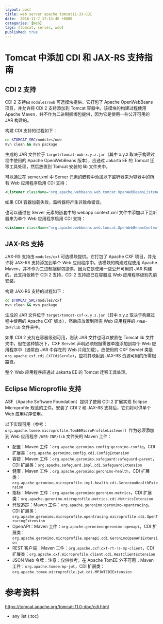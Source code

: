 ```yaml
---
layout: post
title: web server apache tomcat11-33-CDI 
date:  2016-11-7 17:13:40 +0800
categories: [Web]
tags: [tomcat, server, web]
published: true
---
```


# Tomcat 中添加 CDI 和 JAX-RS 支持指南

## CDI 2 支持

CDI 2 支持由 `modules/owb` 可选模块提供。它打包了 Apache OpenWebBeans 项目，并允许将 CDI 2 支持添加到 Tomcat 容器中。该模块的构建过程使用 Apache Maven，并不作为二进制捆绑包提供，因为它是使用一些公开可用的 JAR 构建的。

构建 CDI 支持的过程如下：

```bash
cd $TOMCAT_SRC/modules/owb
mvn clean && mvn package
```

生成的 JAR 文件位于 `target/tomcat-owb-x.y.z.jar`（其中 x.y.z 取决于构建过程中使用的 Apache OpenWebBeans 版本），应通过 Jakarta EE 的 Tomcat 迁移工具处理，然后放置到 Tomcat 安装的 lib 文件夹中。

可以通过在 server.xml 中 Server 元素的嵌套中添加以下监听器来为容器中的所有 Web 应用程序启用 CDI 支持：

```xml
<Listener className="org.apache.webbeans.web.tomcat.OpenWebBeansListener" optional="true" startWithoutBeansXml="false" />
```

如果 CDI 容器加载失败，监听器将产生非致命错误。

也可以通过在 Server 元素的嵌套中的 webapp context.xml 文件中添加以下监听器来为单个 Web 应用程序启用 CDI 支持：

```xml
<Listener className="org.apache.webbeans.web.tomcat.OpenWebBeansContextLifecycleListener" />
```

## JAX-RS 支持

JAX-RS 支持由 `modules/cxf` 可选模块提供。它打包了 Apache CXF 项目，并允许将 JAX-RS 支持添加到单个 Web 应用程序中。该模块的构建过程使用 Apache Maven，并不作为二进制捆绑包提供，因为它是使用一些公开可用的 JAR 构建的。此支持依赖于 CDI 2 支持，CDI 2 支持应已在容器或 Web 应用程序级别先前安装。

构建 JAX-RS 支持的过程如下：

```bash
cd $TOMCAT_SRC/modules/cxf
mvn clean && mvn package
```

生成的 JAR 文件位于 `target/tomcat-cxf-x.y.z.jar`（其中 x.y.z 取决于构建过程中使用的 Apache CXF 版本），然后应放置到所需 Web 应用程序的 `/WEB-INF/lib` 文件夹中。

如果 CDI 2 支持在容器级别可用，则该 JAR 文件也可以放置在 Tomcat lib 文件夹中，但在这种情况下，CXF Servlet 声明必须根据需要单独添加到每个 Web 应用程序中（通常由 JAR 中存在的 Web 片段加载）。应使用的 CXF Servlet 类是 `org.apache.cxf.cdi.CXFCdiServlet`，应将其映射到 JAX-RS 资源可用的所需根路径。

整个 Web 应用程序应通过 Jakarta EE 的 Tomcat 迁移工具处理。

## Eclipse Microprofile 支持

ASF（Apache Software Foundation）提供了使用 CDI 2 扩展实现 Eclipse Microprofile 规范的工件。安装了 CDI 2 和 JAX-RS 支持后，它们将可供单个 Web 应用程序使用。

以下实现可用（参考：`org.apache.tomee.microprofile.TomEEMicroProfileListener`）作为必须添加到 Web 应用程序 `/WEB-INF/lib` 文件夹的 Maven 工件：

- 配置：Maven 工件：`org.apache.geronimo.config:geronimo-config`，CDI 扩展类：`org.apache.geronimo.config.cdi.ConfigExtension`
- 容错：Maven 工件：`org.apache.geronimo.safeguard:safeguard-parent`，CDI 扩展类：`org.apache.safeguard.impl.cdi.SafeguardExtension`
- 健康：Maven 工件：`org.apache.geronimo:geronimo-health`，CDI 扩展类：`org.apache.geronimo.microprofile.impl.health.cdi.GeronimoHealthExtension`
- 指标：Maven 工件：`org.apache.geronimo:geronimo-metrics`，CDI 扩展类：`org.apache.geronimo.microprofile.metrics.cdi.MetricsExtension`
- 开放追踪：Maven 工件：`org.apache.geronimo:geronimo-opentracing`，CDI 扩展类：`org.apache.geronimo.microprofile.opentracing.microprofile.cdi.OpenTracingExtension`
- OpenAPI：Maven 工件：`org.apache.geronimo:geronimo-openapi`，CDI 扩展类：`org.apache.geronimo.microprofile.openapi.cdi.GeronimoOpenAPIExtension`
- REST 客户端：Maven 工件：`org.apache.cxf:cxf-rt-rs-mp-client`，CDI 扩展类：`org.apache.cxf.microprofile.client.cdi.RestClientExtension`
- JSON Web 令牌：注意：仅供参考，在 Apache TomEE 外不可用；Maven 工件：`org.apache.tomee:mp-jwt`，CDI 扩展类：`org.apache.tomee.microprofile.jwt.cdi.MPJWTCDIExtension`

# 参考资料

https://tomcat.apache.org/tomcat-11.0-doc/cdi.html

* any list
{:toc}